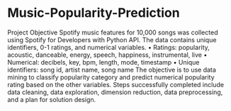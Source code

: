 # Music-Popularity-Prediction
Project Objective
Spotify music features for 10,000 songs was collected using Spotify for Developers with Python API. The data
contains unique identifiers, 0-1 ratings, and numerical variables.
• Ratings: popularity, acoustic, danceable, energy, speech, happiness, instrumental, live
• Numerical: decibels, key, bpm, length, mode, timestamp
• Unique identifiers: song id, artist name, song name
The objective is to use data mining to classify popularity category and predict numerical popularity rating based
on the other variables.
Steps successfully completed include data cleaning, data exploration, dimension reduction, data
preprocessing, and a plan for solution design.
